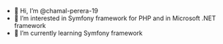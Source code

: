 - 👋 Hi, I’m @chamal-perera-19
- 👀 I’m interested in Symfony framework for PHP and in Microsoft .NET framework
- 🌱 I’m currently learning Symfony framework

<!---
chamal-perera-19/chamal-perera-19 is a ✨ special ✨ repository because its `README.md` (this file) appears on your GitHub profile.
You can click the Preview link to take a look at your changes.
--->
